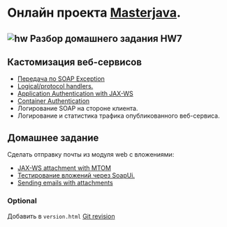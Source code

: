 # Онлайн проекта  <a href="https://github.com/JavaWebinar/masterjava">Masterjava</a>.

## ![hw](https://cloud.githubusercontent.com/assets/13649199/13672719/09593080-e6e7-11e5-81d1-5cb629c438ca.png) Разбор домашнего задания HW7

## Кастомизация веб-сервисов
- <a href="http://blog.idrsolutions.com/2013/10/web-services-exception-handling/">Передача по SOAP Exception</a>
- <a href="http://www.java-tips.org/java-ee-tips/java-api-for-xml-web-services/writing-a-handler-in-jax-ws.html">Logical/protocol handlers.</a>
- <a href="http://www.mkyong.com/webservices/jax-ws/application-authentication-with-jax-ws/">Application Authentication with JAX-WS</a>
- <a href="http://examples.javacodegeeks.com/enterprise-java/jws/container-authentication-with-jax-ws/">Container Authentication</a>
- Логирование SOAP на стороне клиента.
- Логирование и статистика трафика опубликованного веб-сервиса.

## Домашнее задание
Сделать отправку почты из модуля web c вложениями:
- <a href="http://www.mkyong.com/webservices/jax-ws/jax-ws-attachment-with-mtom/">JAX-WS attachment with MTOM</a> 
- <a href="http://www.soapui.org/SOAP-and-WSDL/adding-headers-and-attachments.html">Тестирование вложений через SoapUi.</a>
- <a href="https://commons.apache.org/proper/commons-email/userguide.html">Sending emails with attachments</a>
  
### Optional
Добавить в `version.html` <a href="https://habrahabr.ru/post/310738/">Git revision</a>    